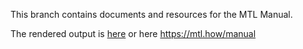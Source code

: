 This branch contains documents and resources for the MTL Manual.

The rendered output is [here](https://mtl.how/manual) or here https://mtl.how/manual


